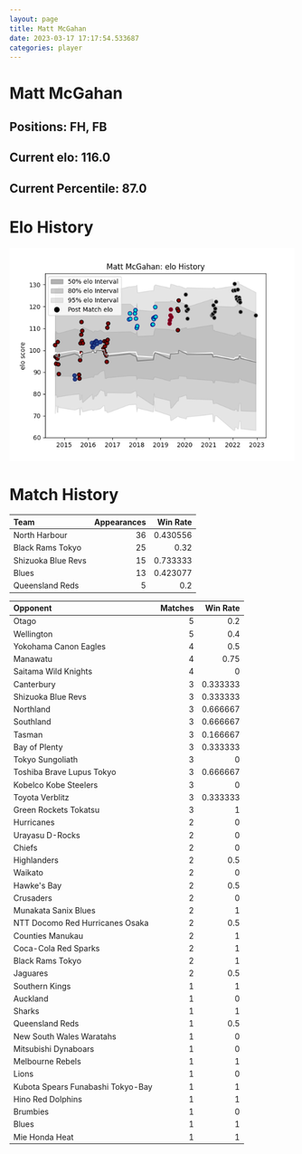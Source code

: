 ```yaml
---  
layout: page  
title: Matt McGahan  
date: 2023-03-17 17:17:54.533687  
categories: player  
---
```

# Matt McGahan

## Positions: FH, FB

## Current elo: 116.0

## Current Percentile: 87.0

# Elo History


![elo history](history_MattMcGahan.png)
# Match History


| Team               |   Appearances |   Win Rate |
|:-------------------|--------------:|-----------:|
| North Harbour      |            36 |   0.430556 |
| Black Rams Tokyo   |            25 |   0.32     |
| Shizuoka Blue Revs |            15 |   0.733333 |
| Blues              |            13 |   0.423077 |
| Queensland Reds    |             5 |   0.2      |

| Opponent                          |   Matches |   Win Rate |
|:----------------------------------|----------:|-----------:|
| Otago                             |         5 |   0.2      |
| Wellington                        |         5 |   0.4      |
| Yokohama Canon Eagles             |         4 |   0.5      |
| Manawatu                          |         4 |   0.75     |
| Saitama Wild Knights              |         4 |   0        |
| Canterbury                        |         3 |   0.333333 |
| Shizuoka Blue Revs                |         3 |   0.333333 |
| Northland                         |         3 |   0.666667 |
| Southland                         |         3 |   0.666667 |
| Tasman                            |         3 |   0.166667 |
| Bay of Plenty                     |         3 |   0.333333 |
| Tokyo Sungoliath                  |         3 |   0        |
| Toshiba Brave Lupus Tokyo         |         3 |   0.666667 |
| Kobelco Kobe Steelers             |         3 |   0        |
| Toyota Verblitz                   |         3 |   0.333333 |
| Green Rockets Tokatsu             |         3 |   1        |
| Hurricanes                        |         2 |   0        |
| Urayasu D-Rocks                   |         2 |   0        |
| Chiefs                            |         2 |   0        |
| Highlanders                       |         2 |   0.5      |
| Waikato                           |         2 |   0        |
| Hawke's Bay                       |         2 |   0.5      |
| Crusaders                         |         2 |   0        |
| Munakata Sanix Blues              |         2 |   1        |
| NTT Docomo Red Hurricanes Osaka   |         2 |   0.5      |
| Counties Manukau                  |         2 |   1        |
| Coca-Cola Red Sparks              |         2 |   1        |
| Black Rams Tokyo                  |         2 |   1        |
| Jaguares                          |         2 |   0.5      |
| Southern Kings                    |         1 |   1        |
| Auckland                          |         1 |   0        |
| Sharks                            |         1 |   1        |
| Queensland Reds                   |         1 |   0.5      |
| New South Wales Waratahs          |         1 |   0        |
| Mitsubishi Dynaboars              |         1 |   0        |
| Melbourne Rebels                  |         1 |   1        |
| Lions                             |         1 |   0        |
| Kubota Spears Funabashi Tokyo-Bay |         1 |   1        |
| Hino Red Dolphins                 |         1 |   1        |
| Brumbies                          |         1 |   0        |
| Blues                             |         1 |   1        |
| Mie Honda Heat                    |         1 |   1        |